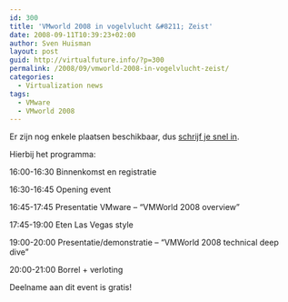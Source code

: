 ```yaml
---
id: 300
title: 'VMworld 2008 in vogelvlucht &#8211; Zeist'
date: 2008-09-11T10:39:23+02:00
author: Sven Huisman
layout: post
guid: http://virtualfuture.info/?p=300
permalink: /2008/09/vmworld-2008-in-vogelvlucht-zeist/
categories:
  - Virtualization news
tags:
  - VMware
  - VMworld 2008
---
```

Er zijn nog enkele plaatsen beschikbaar, dus <a title="VMWorld 2008 in vogelvlucht" href="http://www.vmwarepartners.com/pages/customers/qnh-infrastructure-bv/vmworld-2008-in-vogelvlucht/email.html?Campaign_Id=38781&Activity_Id=35981" target="_blank">schrijf je snel in</a>.

Hierbij het programma:

16:00-16:30 Binnenkomst en registratie

16:30-16:45 Opening event

16:45-17:45 Presentatie VMware &#8211; &#8220;VMWorld 2008 overview&#8221;

17:45-19:00 Eten Las Vegas style

19:00-20:00 Presentatie/demonstratie &#8211; &#8220;VMWorld 2008 technical deep dive&#8221;

20:00-21:00 Borrel + verloting

Deelname aan dit event is gratis!